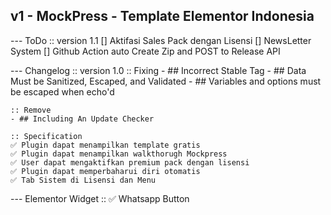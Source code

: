 ## v1 - MockPress - Template Elementor Indonesia

--- ToDo ::
    version 1.1
    [] Aktifasi Sales Pack dengan Lisensi
    [] NewsLetter System
    [] Github Action auto Create Zip and POST to Release API

--- Changelog ::
    version 1.0 
    :: Fixing
    - ## Incorrect Stable Tag
    - ## Data Must be Sanitized, Escaped, and Validated
    - ## Variables and options must be escaped when echo'd

    :: Remove
    - ## Including An Update Checker

    :: Specification
    ✅ Plugin dapat menampilkan template gratis
    ✅ Plugin dapat menampilkan walkthorugh Mockpress
    ✅ User dapat mengaktifkan premium pack dengan lisensi
    ✅ Plugin dapat memperbaharui diri otomatis
    ✅ Tab Sistem di Lisensi dan Menu

--- Elementor Widget ::
    ✅ Whatsapp Button